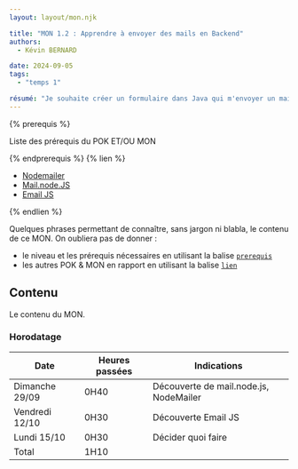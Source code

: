 ```yaml
---
layout: layout/mon.njk

title: "MON 1.2 : Apprendre à envoyer des mails en Backend"
authors:
  - Kévin BERNARD

date: 2024-09-05
tags: 
  - "temps 1"

résumé: "Je souhaite créer un formulaire dans Java qui m'envoyer un mail avec le message, le nom de l'expéditeur et son mail via le Backend de mon projet Pok1."
---
```


{% prerequis %}

Liste des prérequis du POK ET/OU MON

{% endprerequis %}
{% lien %}

- [Nodemailer](https://www.youtube.com/watch?v=30VeUWxZjS8&t=1697s)
- [Mail.node.JS](https://www.youtube.com/watch?v=8JBl2Ug7P_E&t=413s)
- [Email JS](https://www.youtube.com/watch?v=BgVjild0C9A)

{% endlien %}

Quelques phrases permettant de connaître, sans jargon ni blabla, le contenu de ce MON. On oubliera pas de donner :

- le niveau et les prérequis nécessaires en utilisant la balise [`prerequis`](/cs/contribuer-au-site/#prerequis)
- les autres POK & MON en rapport en utilisant la balise [`lien`](/cs/contribuer-au-site/#lien)

## Contenu

Le contenu du MON.

### Horodatage

| Date | Heures passées | Indications |
| -------- | -------- |-------- |
| Dimanche 29/09  | 0H40  | Découverte de mail.node.js, NodeMailer |
| Vendredi 12/10  | 0H30  | Découverte Email JS |
| Lundi 15/10  | 0H30  | Décider quoi faire |
| Total | 1H10 |

